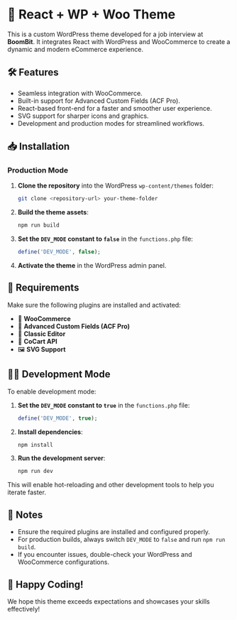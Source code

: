 # 🚀 React + WP + Woo Theme

This is a custom WordPress theme developed for a job interview at **BoomBit**. It integrates React with WordPress and WooCommerce to create a dynamic and modern eCommerce experience.

## 🛠️ Features

- Seamless integration with WooCommerce.
- Built-in support for Advanced Custom Fields (ACF Pro).
- React-based front-end for a faster and smoother user experience.
- SVG support for sharper icons and graphics.
- Development and production modes for streamlined workflows.

## 📥 Installation

### Production Mode

1. **Clone the repository** into the WordPress `wp-content/themes` folder:
   ```bash
   git clone <repository-url> your-theme-folder
   ```
2. **Build the theme assets**:
   ```bash
   npm run build
   ```
3. **Set the `DEV_MODE` constant to `false`** in the `functions.php` file:
   ```php
   define('DEV_MODE', false);
   ```
4. **Activate the theme** in the WordPress admin panel.

## 🛑 Requirements

Make sure the following plugins are installed and activated:

- 🛒 **WooCommerce**
- 🔧 **Advanced Custom Fields (ACF Pro)**
- 📝 **Classic Editor**
- 🔗 **CoCart API**
- 🖼️ **SVG Support**

## 👨‍💻 Development Mode

To enable development mode:

1. **Set the `DEV_MODE` constant to `true`** in the `functions.php` file:
   ```php
   define('DEV_MODE', true);
   ```
2. **Install dependencies**:
   ```bash
   npm install
   ```
3. **Run the development server**:
   ```bash
   npm run dev
   ```

This will enable hot-reloading and other development tools to help you iterate faster.

## 🚧 Notes

- Ensure the required plugins are installed and configured properly.
- For production builds, always switch `DEV_MODE` to `false` and run `npm run build`.
- If you encounter issues, double-check your WordPress and WooCommerce configurations.

## 🎉 Happy Coding!

We hope this theme exceeds expectations and showcases your skills effectively!
